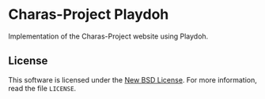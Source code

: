 # Charas-Project Playdoh

Implementation of the Charas-Project website using Playdoh.

## License

This software is licensed under the [New BSD License][BSD]. For more
information, read the file ``LICENSE``.

[BSD]: http://creativecommons.org/licenses/BSD/

